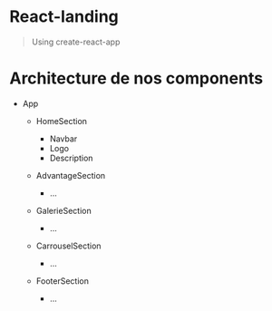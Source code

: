 # React-landing
>Using create-react-app

# Architecture de nos components

- App

  - HomeSection
    - Navbar
    - Logo
    - Description

  - AdvantageSection
    - ...

  - GalerieSection
    - ...

  - CarrouselSection
    - ...

  - FooterSection
    - ...
